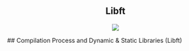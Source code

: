 <h2 align="center">Libft</h2>
<p align="center">
  <img loading="lazy" src="https://img.shields.io/static/v1?label=Status&message=concluded&color=7159c1&style=for-the-badge&logo=ghost"/>
</p>
## Compilation Process and Dynamic & Static Libraries (Libft)
